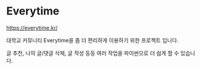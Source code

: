 # Everytime
https://everytime.kr/

대학교 커뮤니티 Everytime을 좀 더 편리하게 이용하기 위한 프로젝트 입니다.  

글 추천, 나의 글/댓글 삭제, 글 작성 등등 여러 작업을 파이썬으로 더 쉽게 할 수 있습니다.  
